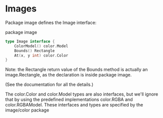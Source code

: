 # Images
Package image defines the Image interface:

package image

```go
type Image interface {
    ColorModel() color.Model
    Bounds() Rectangle
    At(x, y int) color.Color
}
```
Note: the Rectangle return value of the Bounds method is actually an image.Rectangle, as the declaration is inside package image.

(See the documentation for all the details.)

The color.Color and color.Model types are also interfaces, but we'll ignore that by using the predefined implementations color.RGBA and color.RGBAModel. These interfaces and types are specified by the image/color package